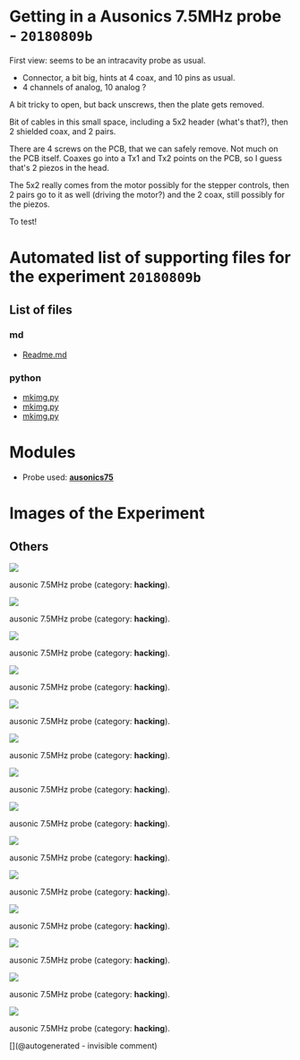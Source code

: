 # Getting in a Ausonics 7.5MHz probe - `20180809b`

First view: seems to be an intracavity probe as usual.
* Connector, a bit big, hints at 4 coax, and 10 pins as usual.
* 4 channels of analog, 10 analog ?

A bit tricky to open, but back unscrews, then the plate gets removed.

Bit of cables in this small space, including a 5x2 header (what's that?), then 2 shielded coax, and 2 pairs.

There are 4 screws on the PCB, that we can safely remove. Not much on the PCB itself.
Coaxes go into a Tx1 and Tx2 points on the PCB, so I guess that's 2 piezos in the head.

The 5x2 really comes from the motor possibly for the stepper controls, then 2 pairs go to it as well (driving the motor?) and the 2 coax, still possibly for the piezos.

To test!






# Automated list of supporting files for the __experiment `20180809b`__

## List of files

### md

* [Readme.md](/include/images/ausonics75/20180809b/Readme.md)


### python

* [mkimg.py](/include/images/ausonics75/mkimg.py)
* [mkimg.py](/include/images/apogee5MHz/mkimg.py)
* [mkimg.py](/include/images/apogee10MHz/mkimg.py)





# Modules

* Probe used: __[ausonics75](/include/probes/auto/ausonics75.md)__




# Images of the Experiment

## Others

![](/include/images/ausonics75/P_20180809_191913.jpg)

ausonic 7.5MHz probe (category: __hacking__).

![](/include/images/ausonics75/P_20180809_191926.jpg)

ausonic 7.5MHz probe (category: __hacking__).

![](/include/images/ausonics75/P_20180809_191946.jpg)

ausonic 7.5MHz probe (category: __hacking__).

![](/include/images/ausonics75/P_20180809_192848.jpg)

ausonic 7.5MHz probe (category: __hacking__).

![](/include/images/ausonics75/P_20180809_193235.jpg)

ausonic 7.5MHz probe (category: __hacking__).

![](/include/images/ausonics75/P_20180809_191919.jpg)

ausonic 7.5MHz probe (category: __hacking__).

![](/include/images/ausonics75/P_20180809_192920.jpg)

ausonic 7.5MHz probe (category: __hacking__).

![](/include/images/ausonics75/P_20180809_192257.jpg)

ausonic 7.5MHz probe (category: __hacking__).

![](/include/images/ausonics75/P_20180809_191957.jpg)

ausonic 7.5MHz probe (category: __hacking__).

![](/include/images/ausonics75/P_20180809_192050.jpg)

ausonic 7.5MHz probe (category: __hacking__).

![](/include/images/ausonics75/P_20180809_192206.jpg)

ausonic 7.5MHz probe (category: __hacking__).

![](/include/images/ausonics75/P_20180809_192216.jpg)

ausonic 7.5MHz probe (category: __hacking__).

![](/include/images/ausonics75/P_20180809_192123.jpg)

ausonic 7.5MHz probe (category: __hacking__).

![](/include/images/ausonics75/P_20180809_193102.jpg)

ausonic 7.5MHz probe (category: __hacking__).










[](@autogenerated - invisible comment)
